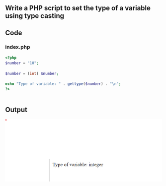 ## Write a PHP script to set the type of a variable using type casting


## Code

### index.php


```php
<?php
$number = "10";

$number = (int) $number;

echo "Type of variable: " . gettype($number) . "\n";
?>



```

## Output

![Output Image Unavailable](1.png)